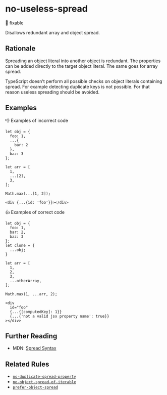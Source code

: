 # no-useless-spread

:wrench: fixable

Disallows redundant array and object spread.

## Rationale

Spreading an object literal into another object is redundant. The properties can be added directly to the target object literal. The same goes for array spread.

TypeScript doesn't perform all possible checks on object literals containing spread. For example detecting duplicate keys is not possible. For that reason useless spreading should be avoided.

## Examples

:thumbsdown: Examples of incorrect code

```tsx
let obj = {
  foo: 1,
  ...{
    bar: 2
  },
  baz: 3
};

let arr = [
  1,
  ...[2],
  3,
];

Math.max(...[1, 2]);

<div {...{id: 'foo'}}></div>
```

:thumbsup: Examples of correct code

```tsx
let obj = {
  foo: 1,
  bar: 2,
  baz: 3
};
let clone = {
  ...obj;
}

let arr = [
  1,
  2,
  3,
  ...otherArray,
];

Math.max(1, ...arr, 2);

<div
  id="foo"
  {...{[computedKey]: 1}}
  {...{'not a valid jsx property name': true}}
></div>
```

## Further Reading

* MDN: [Spread Syntax](https://developer.mozilla.org/en-US/docs/Web/JavaScript/Reference/Operators/Spread_syntax)

## Related Rules

* [`no-duplicate-spread-property`](no-duplicate-spread-property.md)
* [`no-object-spread-of-iterable`](no-object-spread-of-iterable.md)
* [`prefer-object-spread`](prefer-object-spread.md)
